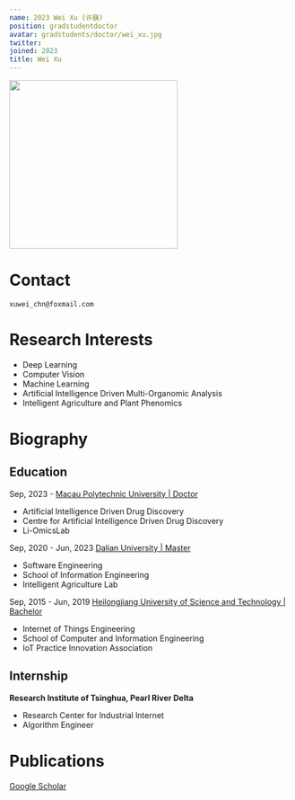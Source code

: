 ```yaml
---
name: 2023 Wei Xu (许巍)
position: gradstudentdoctor
avatar: gradstudents/doctor/wei_xu.jpg
twitter:
joined: 2023
title: Wei Xu
---
```


<img width="300" src="{{site.baseurl}}/images/people/{{page.avatar}}" data-action="zoom">


# Contact
<i class="fa fa-envelope-o"></i>  `xuwei_chn@foxmail.com`<br>


# Research Interests
* Deep Learning
* Computer Vision
* Machine Learning
* Artificial Intelligence Driven Multi-Organomic Analysis
* Intelligent Agriculture and Plant Phenomics

# Biography
## Education

<div alt="timeline">
    <div alt="timenode">
        <div alt="meta">Sep, 2023 - <a href="#">Macau Polytechnic University | Doctor</a></div>
        <div alt="body">
            <ul>
                <li>Artificial Intelligence Driven Drug Discovery</li>
                <li>Centre for Artificial Intelligence Driven Drug Discovery</li>
                <li>Li-OmicsLab</li>
            </ul>
        </div>
    </div>
    <div alt="timenode">
        <div alt="meta">Sep, 2020 - Jun, 2023 <a href="#">Dalian University | Master</a></div>
        <div alt="body">
            <ul>
                <li>Software Engineering</li>
                <li>School of Information Engineering</li>
                <li>Intelligent Agriculture Lab</li>
            </ul>
        </div>
    </div>
    <div alt="timenode">
        <div alt="meta">Sep, 2015 - Jun, 2019 <a href="#">Heilongjiang University of Science and Technology | Bachelor</a></div>
        <div alt="body">
            <ul>
                <li>Internet of Things Engineering</li>
                <li>School of Computer and Information Engineering</li>
                <li>IoT Practice Innovation Association</li>
            </ul>
        </div>
    </div>
</div>


## Internship

**Research Institute of Tsinghua, Pearl River Delta**

* Research Center for lndustrial lnternet
* Algorithm Engineer

# Publications

[Google Scholar](https://scholar.google.com/citations?user=DI7GFBoAAAAJ)



